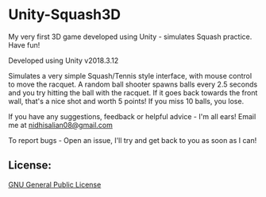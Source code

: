 # Unity-Squash3D
My very first 3D game developed using Unity - simulates Squash practice. Have fun!

Developed using Unity v2018.3.12

Simulates a very simple Squash/Tennis style interface, with mouse control to move the racquet. A random ball shooter spawns balls every 2.5 seconds and you try hitting the ball with the racquet. If it goes back towards the front wall, that's a nice shot and worth 5 points! If you miss 10 balls, you lose.

If you have any suggestions, feedback or helpful advice - I'm all ears! Email me at nidhisalian08@gmail.com

To report bugs - Open an issue, I'll try and get back to you as soon as I can!


## License:

[GNU General Public License](./LICENSE)
